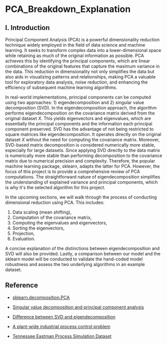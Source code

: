 # PCA_Breakdown_Explanation

## I. Introduction

Principal Component Analysis (PCA) is a powerful dimensionality reduction technique widely employed in the field of data science and machine learning. It seeks to transform complex data into a lower-dimensional space while retaining as much of the original information as possible. PCA achieves this by identifying the principal components, which are linear combinations of the original features that capture the maximum variance in the data. This reduction in dimensionality not only simplifies the data but also aids in visualizing patterns and relationships, making PCA a valuable tool for exploratory data analysis, noise reduction, and enhancing the efficiency of subsequent machine learning algorithms.

 
In real-world implementations, principal components can be computed using two approaches: 1) eigendecomposition and 2) singular value decomposition (SVD). In the eigendecomposition approach, the algorithm performs eigendecomposition on the covariance matrix derived from the original dataset $X$.  This yields eigenvectors and eigenvalues, which are essentially the principal components and the information each principal component preserved. SVD has the advantage of not being restricted to square matrices like eigendecomposition. It operates directly on the original dataset $X$ without the need for computing the covariance matrix. Moreover, SVD-based matrix decomposition is considered numerically more stable, especially for large datasets. Since applying SVD directly to the data matrix is numerically more stable than performing decomposition to the covariance matrix due to numerical precision and complexity. Therefore, the popular machine learning package, sklearn, adapts the latter for PCA. However, the focus of this project is to provide a comprehensive review of PCA computations. The straightforward nature of eigendecomposition simplifies the understanding of explained variance and principal components, which is why it's the selected algorithm for this project. 



In the upcoming sections, we will walk through the process of conducting dimensional reduction using PCA. This includes: 
1) Data scaling (mean shifting), 
2) Computation of the covariance matrix, 
3) Computing the eigenvalues and eigenvectors, 
4) Sorting the eigenvectors, 
5) Projection, 
6) Evaluation. 

A concise explanation of the distinctions between eigendecomposition and SVD will also be provided. Lastly, a comparison between our model and the sklearn model will be conducted to validate the hand-coded model robustness and assess the two underlying algorithms in an example dataset.


## Reference
- [sklearn.decomposition.PCA](https://scikit-learn.org/stable/modules/generated/sklearn.decomposition.PCA.html)
- [Singular value decomposition and principal component analysis](https://link.springer.com/content/pdf/10.1007/0-306-47815-3_5.pdf)
- [Difference between SVD and eigendecomposition](https://math.stackexchange.com/questions/320220/intuitively-what-is-the-difference-between-eigendecomposition-and-singular-valu)

- [A plant-wide industrial process control problem](https://www.sciencedirect.com/science/article/abs/pii/009813549380018I)

- [Tennessee Eastman Process Simulation Dataset](https://www.kaggle.com/datasets/averkij/tennessee-eastman-process-simulation-dataset/code)
